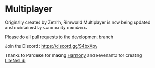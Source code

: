 # Multiplayer
Originally created by Zetrith, Rimworld Multiplayer is now being updated and maintained by community members.

Please do all pull requests to the development branch

Join the Discord : https://discord.gg/S4bxXpv

Thanks to Pardeike for making [Harmony](https://github.com/pardeike/Harmony) and RevenantX for creating [LiteNetLib](https://github.com/RevenantX/LiteNetLib)

